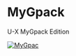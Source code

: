 # MyGpack

U-X MyGpack Edition

<p align="center">

   <a href = "https://heroku.com/deploy?template=https://github.com/midnightmadwalk/MyGpack/tree/x"><img src="https://www.herokucdn.com/deploy/button.svg" alt="MyGpac"> </a>
</p>
<br>
